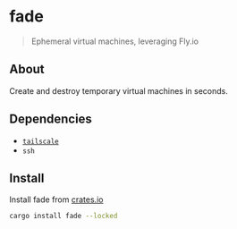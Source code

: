 # **fade**
> Ephemeral virtual machines, leveraging Fly.io

## About
Create and destroy temporary virtual machines in seconds.

## Dependencies
- [`tailscale`](https://tailscale.com/download)
- `ssh`

## Install
Install fade from [crates.io](https://crates.io/crates/fade)

```bash
cargo install fade --locked
```